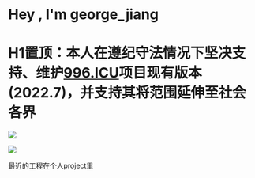 
# Hey , I'm george_jiang

# H1置顶：本人在遵纪守法情况下坚决支持、维护[996.ICU](https://github.com/996icu/996.ICU)项目现有版本(2022.7)，并支持其将范围延伸至社会各界

![](https://github-readme-stats.vercel.app/api?username=george-jiang-wow&show_icons=true)

![](https://github-readme-stats.vercel.app/api/top-langs/?username=george-jiang-wow&layout=compact)

最近的工程在个人project里

